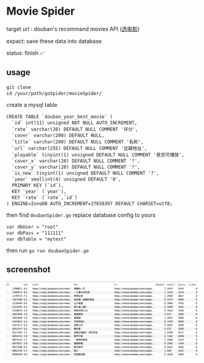 # Movie Spider

target url : douban's recommand movies API (<a href="https://movie.douban.com/explore">选电影</a>)

expact: save these data into database

status: finish ✅ 

## usage

```
git clone
cd /your/path/goSpider/movieSpider/
```

create a mysql table
```
CREATE TABLE `douban_year_best_movie` (
  `id` int(11) unsigned NOT NULL AUTO_INCREMENT,
  `rate` varchar(20) DEFAULT NULL COMMENT '评分',
  `cover` varchar(200) DEFAULT NULL,
  `title` varchar(200) DEFAULT NULL COMMENT '名称',
  `url` varchar(255) DEFAULT NULL COMMENT '豆瓣地址',
  `playable` tinyint(1) unsigned DEFAULT NULL COMMENT '是否可播放',
  `cover_x` varchar(20) DEFAULT NULL COMMENT '?',
  `cover_y` varchar(20) DEFAULT NULL COMMENT '?',
  `is_new` tinyint(1) unsigned DEFAULT NULL COMMENT '?',
  `year` smallint(4) unsigned DEFAULT '0',
  PRIMARY KEY (`id`),
  KEY `year` (`year`),
  KEY `rate` (`rate`,`id`)
) ENGINE=InnoDB AUTO_INCREMENT=27658397 DEFAULT CHARSET=utf8;
```

then find `doubanSpider.go` replace database config to yours

```
var dbUser = "root"
var dbPass = "111111"
var dbTable = "mytest"
```

then run ```go run doubanSpider.go```

## screenshot

<img src="https://github.com/zmisgod/goSpider/blob/master/demo/douban_movie.png">